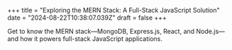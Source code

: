 +++
title = "Exploring the MERN Stack: A Full-Stack JavaScript Solution"
date = "2024-08-22T10:38:07.039Z"
draft = false
+++

  Get to know the MERN stack—MongoDB, Express.js, React, and Node.js—and how it powers full-stack JavaScript applications.
        